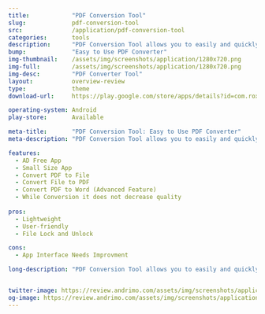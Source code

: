 ```yaml
---
title:            "PDF Conversion Tool"
slug:             pdf-conversion-tool
src:              /application/pdf-conversion-tool
categories:       tools
description:      "PDF Conversion Tool allows you to easily and quickly convert almost any file into PDF format and back."
bump:             "Easy to Use PDF Converter"
img-thumbnail:    /assets/img/screenshots/application/1280x720.png
img-full:         /assets/img/screenshots/application/1280x720.png
img-desc:         "PDF Converter Tool"
layout:           overview-review
type:             theme
download-url:     https://play.google.com/store/apps/details?id=com.roxyapps.pdfconversiontool

operating-system: Android
play-store:       Available

meta-title:       "PDF Conversion Tool: Easy to Use PDF Converter"
meta-description: "PDF Conversion Tool allows you to easily and quickly convert almost any file into PDF format and back."

features:
  - AD Free App
  - Small Size App
  - Convert PDF to File
  - Convert File to PDF
  - Convert PDF to Word (Advanced Feature)
  - While Conversion it does not decrease quality
  
pros:
  - Lightweight
  - User-friendly
  - File Lock and Unlock

cons:
  - App Interface Needs Improvment

long-description: "PDF Conversion Tool allows you to easily and quickly convert almost any file into PDF format and back. Easily converts PDF file to Microsoft Word format and to almost any images format. As a bonus, it also provides the ability to protect, remove password and compress almost any PDF file without losing of quality. Friendly, clear and convenient design makes working with the application easy and understandable."


twitter-image: https://review.andrimo.com/assets/img/screenshots/application/1280x720.png
og-image: https://review.andrimo.com/assets/img/screenshots/application/1280x720.png
---
```

